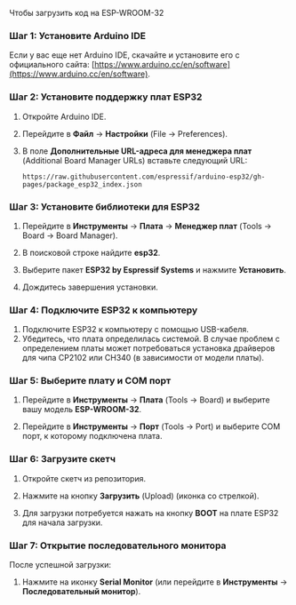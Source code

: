 Чтобы загрузить код на ESP-WROOM-32

### Шаг 1: Установите Arduino IDE
Если у вас еще нет Arduino IDE, скачайте и установите его с официального сайта: [https://www.arduino.cc/en/software](https://www.arduino.cc/en/software).

### Шаг 2: Установите поддержку плат ESP32
1. Откройте Arduino IDE.
2. Перейдите в **Файл** → **Настройки** (File → Preferences).
3. В поле **Дополнительные URL-адреса для менеджера плат** (Additional Board Manager URLs) вставьте следующий URL:

   ```
   https://raw.githubusercontent.com/espressif/arduino-esp32/gh-pages/package_esp32_index.json
   ```

### Шаг 3: Установите библиотеки для ESP32
1. Перейдите в **Инструменты** → **Плата** → **Менеджер плат** (Tools → Board → Board Manager).
2. В поисковой строке найдите **esp32**.
3. Выберите пакет **ESP32 by Espressif Systems** и нажмите **Установить**.

4. Дождитесь завершения установки.

### Шаг 4: Подключите ESP32 к компьютеру
1. Подключите ESP32 к компьютеру с помощью USB-кабеля.
2. Убедитесь, что плата определилась системой. В случае проблем с определением платы может потребоваться установка драйверов для чипа CP2102 или CH340 (в зависимости от модели платы).

### Шаг 5: Выберите плату и COM порт
1. Перейдите в **Инструменты** → **Плата** (Tools → Board) и выберите вашу модель **ESP-WROOM-32**.

2. Перейдите в **Инструменты** → **Порт** (Tools → Port) и выберите COM порт, к которому подключена плата.

### Шаг 6: Загрузите скетч
1. Откройте скетч из репозитория.
2. Нажмите на кнопку **Загрузить** (Upload) (иконка со стрелкой).

3. Для загрузки потребуется нажать на кнопку **BOOT** на плате ESP32 для начала загрузки.

### Шаг 7: Открытие последовательного монитора
После успешной загрузки:
1. Нажмите на иконку **Serial Monitor** (или перейдите в **Инструменты** → **Последовательный монитор**).